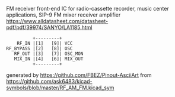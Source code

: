 FM receiver front-end IC for radio-cassette recorder, music center applications, SIP-9
FM mixer receiver amplifier
https://www.alldatasheet.com/datasheet-pdf/pdf/39974/SANYO/LA1185.html


	          +---------+
	    RF_IN |[1]   [9]| VCC
	RF_BYPASS |[2]   [8]| OSC
	   RF_OUT |[3]   [7]| OSC_MON
	   MIX_IN |[4]   [6]| MIX_OUT
	          +---------+


generated by https://github.com/FBEZ/Pinout-AsciiArt from https://github.com/ask6483/kicad-symbols/blob/master/RF_AM_FM.kicad_sym